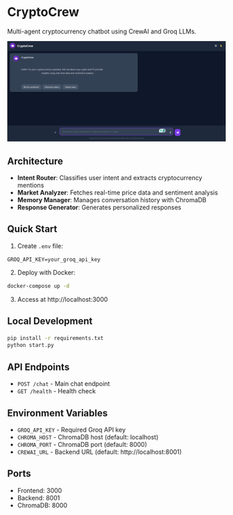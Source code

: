 # CryptoCrew

Multi-agent cryptocurrency chatbot using CrewAI and Groq LLMs.

![CryptoCrew](mp.png)

## Architecture

- **Intent Router**: Classifies user intent and extracts cryptocurrency mentions
- **Market Analyzer**: Fetches real-time price data and sentiment analysis
- **Memory Manager**: Manages conversation history with ChromaDB
- **Response Generator**: Generates personalized responses

## Quick Start

1. Create `.env` file:
```
GROQ_API_KEY=your_groq_api_key
```

2. Deploy with Docker:
```bash
docker-compose up -d
```

3. Access at http://localhost:3000

## Local Development

```bash
pip install -r requirements.txt
python start.py
```

## API Endpoints

- `POST /chat` - Main chat endpoint
- `GET /health` - Health check

## Environment Variables

- `GROQ_API_KEY` - Required Groq API key
- `CHROMA_HOST` - ChromaDB host (default: localhost)
- `CHROMA_PORT` - ChromaDB port (default: 8000)
- `CREWAI_URL` - Backend URL (default: http://localhost:8001)

## Ports

- Frontend: 3000
- Backend: 8001
- ChromaDB: 8000 